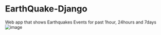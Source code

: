 # EarthQuake-Django
Web app that shows Earthquakes Events for past 1hour, 24hours and 7days
![image](https://user-images.githubusercontent.com/122234066/219531889-13d16997-924f-4d66-b4f4-956edf0fb535.png)
